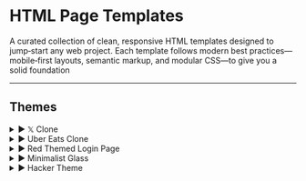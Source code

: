 # HTML Page Templates

A curated collection of clean, responsive HTML templates designed to jump‑start any web project. Each template follows modern best practices—mobile‑first layouts, semantic markup, and modular CSS—to give you a solid foundation 



---

## Themes

<details>
  <summary>▶ 𝕏 Clone</summary>

  ![Preview](https://i.imgur.com/v6HTp5N.png)

  *Figure: Preview of the X login clone page.*
</details>

<details>
  <summary>▶ Uber Eats Clone</summary>

  ![Preview](https://i.imgur.com/RTlkMEi.png)

  *Figure: Preview of the X login clone page.*
</details>

<details>
  <summary>▶ Red Themed Login Page</summary>

  ![Preview](https://i.imgur.com/n3oa6xi.png)
  
  *Figure: Smooth sleek login page template.*
</details>

<details>
  <summary>▶ Minimalist Glass</summary>

  ![Preview](https://camo.githubusercontent.com/14c06db275366d7ec3894f2ad7642e0e49543d3917da2a6d1e41c9cf1b538152/68747470733a2f2f692e696d6775722e636f6d2f44496e474a6a6c2e6a706567)

  *Figure: Sleek Modern Login UI.*
</details>

<details>
  <summary>▶ Hacker Theme</summary>

  ![Preview](https://camo.githubusercontent.com/e4d6b55a0430c76be0fec8eb6d830ffcffe10d388a193382c8486eed8ba7278e/68747470733a2f2f692e696d6775722e636f6d2f674555746a58472e706e67)

  *Figure: Hacker Binary Login Page.*
</details>
